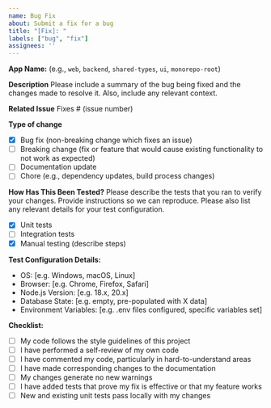 ```yaml
---
name: Bug Fix
about: Submit a fix for a bug
title: "[Fix]: "
labels: ["bug", "fix"]
assignees: ''
---
```


**App Name:** (e.g., `web`, `backend`, `shared-types`, `ui`, `monorepo-root`)

**Description**
Please include a summary of the bug being fixed and the changes made to resolve it. Also, include any relevant context.

**Related Issue**
Fixes # (issue number)

**Type of change**
- [x] Bug fix (non-breaking change which fixes an issue)
- [ ] Breaking change (fix or feature that would cause existing functionality to not work as expected)
- [ ] Documentation update
- [ ] Chore (e.g., dependency updates, build process changes)

**How Has This Been Tested?**
Please describe the tests that you ran to verify your changes. Provide instructions so we can reproduce. Please also list any relevant details for your test configuration.

- [x] Unit tests
- [ ] Integration tests
- [x] Manual testing (describe steps)

**Test Configuration Details:**
- OS: [e.g. Windows, macOS, Linux]
- Browser: [e.g. Chrome, Firefox, Safari]
- Node.js Version: [e.g. 18.x, 20.x]
- Database State: [e.g. empty, pre-populated with X data]
- Environment Variables: [e.g. .env files configured, specific variables set]

**Checklist:**
- [ ] My code follows the style guidelines of this project
- [ ] I have performed a self-review of my own code
- [ ] I have commented my code, particularly in hard-to-understand areas
- [ ] I have made corresponding changes to the documentation
- [ ] My changes generate no new warnings
- [ ] I have added tests that prove my fix is effective or that my feature works
- [ ] New and existing unit tests pass locally with my changes